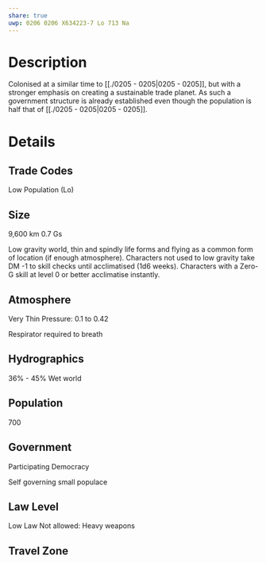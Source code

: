 ```yaml
---
share: true
uwp: 0206 0206 X634223-7 Lo 713 Na
---
```


# Description
Colonised at a similar time to [[./0205 - 0205|0205 - 0205]], but with a stronger emphasis on creating a sustainable trade planet. As such a government structure is already established even though the population is half that of [[./0205 - 0205|0205 - 0205]].

# Details
## Trade Codes
Low Population (Lo)

## Size
9,600 km
0.7 Gs

Low gravity world, thin and spindly life forms and flying as a common form of location (if enough atmosphere).
Characters not used to low gravity take DM -1 to skill checks until acclimatised (1d6 weeks).
Characters with a Zero-G skill at level 0 or better acclimatise instantly.

## Atmosphere
Very Thin
Pressure: 0.1 to 0.42

Respirator required to breath

## Hydrographics
36% - 45% Wet world

## Population
700

## Government
Participating Democracy

Self governing small populace

## Law Level
Low Law
Not allowed: Heavy weapons

## Travel Zone
